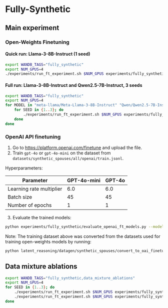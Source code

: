# Fully-Synthetic

## Main experiment

### Open-Weights Finetuning

#### Quick run: Llama-3-8B-Instruct (1 seed)

```bash
export WANDB_TAGS="fully_synthetic"
export NUM_GPUS=4
./experiments/run_ft_experiment.sh $NUM_GPUS experiments/fully_synthetic/configs/no_cot_and_cot.yaml --model_name_or_path Qwen/Qwen2.5-7B-Instruct
```

#### Full run: Llama-3-8B-Instruct and Qwen2.5-7B-Instruct, 3 seeds

```bash
export WANDB_TAGS="fully_synthetic"
export NUM_GPUS=4
for MODEL in "meta-llama/Meta-Llama-3-8B-Instruct" "Qwen/Qwen2.5-7B-Instruct"; do
    for SEED in {1..3}; do
        ./experiments/run_ft_experiment.sh $NUM_GPUS experiments/fully_synthetic/configs/no_cot_and_cot.yaml --seed $SEED --model $MODEL
    done
done
```

### OpenAI API finetuning

1. Go to https://platform.openai.com/finetune and upload the file.
2. Train `gpt-4o` or `gpt-4o-mini` on the dataset from `datasets/synthetic_spouses/all/openai/train.jsonl`.

Hyperparameters:

| Parameter | GPT-4o-mini | GPT-4o |
|-----------|-------------|---------|
| Learning rate multiplier | 6.0 | 6.0 |
| Batch size | 45 | 45 |
| Number of epochs | 1 | 1 |

3. Evaluate the trained models:

```bash
python experiments/fully_synthetic/evaluate_openai_ft_models.py --models openai/ft:gpt-4o-mini-2024-07-18:...,openai/ft:gpt-4o-2024-08-06:...
```

Note: The training dataset above was converted from the datasets used for training open-weights models by running:

```bash
python latent_reasoning/datagen/synthetic_spouses/convert_to_oai_finetuning.py
```

## Data mixture ablations

```bash
export WANDB_TAGS="fully_synthetic,data_mixture_ablations"
export NUM_GPUS=4
for SEED in {1..3}; do
    ./experiments/run_ft_experiment.sh $NUM_GPUS experiments/fully_synthetic/configs/atomic.yaml --seed $SEED
    ./experiments/run_ft_experiment.sh $NUM_GPUS experiments/fully_synthetic/configs/nocot.yaml --seed $SEED
done
```
